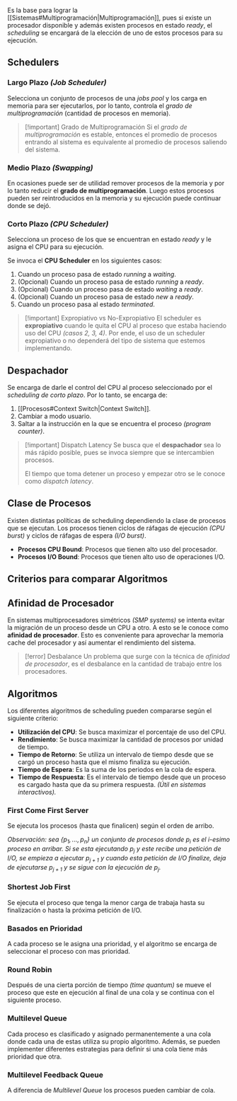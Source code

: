 Es la base para lograr la [[Sistemas#Multiprogramación|Multiprogramación]], pues si existe un procesador disponible y además existen procesos en estado *ready*, el *scheduling* se encargará de la elección de uno de estos procesos para su ejecución.

## Schedulers
### Largo Plazo *(Job Scheduler)*
Selecciona un conjunto de procesos de una *jobs pool* y los carga en memoria para ser ejecutarlos, por lo tanto, controla el *grado de multiprogramación* (cantidad de procesos en memoria).

>[!important] Grado de Multiprogramación
>Si el *grado de multiprogramación* es estable, entonces el promedio de procesos entrando al sistema es equivalente al promedio de procesos saliendo del sistema.

### Medio Plazo *(Swapping)*
En ocasiones puede ser de utilidad remover procesos de la memoria y por lo tanto reducir el **grado de multiprogramación**. Luego estos procesos pueden ser reintroducidos en la memoria y su ejecución puede continuar donde se dejó.

### Corto Plazo *(CPU Scheduler)*
Selecciona un proceso de los que se encuentran en estado *ready* y le asigna el CPU para su ejecución.

Se invoca el **CPU Scheduler** en los siguientes casos:
1. Cuando un proceso pasa de estado *running* a *waiting*.
2. (Opcional) Cuando un proceso pasa de estado *running* a *ready*.
3. (Opcional) Cuando un proceso pasa de estado *waiting* a *ready*.
4. (Opcional) Cuando un proceso pasa de estado *new* a *ready*.
5. Cuando un proceso pasa al estado *terminated*.

>[!important] Expropiativo vs No-Expropiativo
>El scheduler es **expropiativo** cuando le quita el CPU al proceso que estaba haciendo uso del CPU *(casos 2, 3, 4)*. Por ende, el uso de un scheduler expropiativo o no dependerá del tipo de sistema que estemos implementando.

## Despachador
Se encarga de darle el control del CPU al proceso seleccionado por el *scheduling de corto plazo*.
Por lo tanto, se encarga de:
1. [[Procesos#Context Switch|Context Switch]].
2. Cambiar a modo usuario.
3. Saltar a la instrucción en la que se encuentra el proceso *(program counter)*.

>[!important] Dispatch Latency
>Se busca que el **despachador** sea lo más rápido posible, pues se invoca siempre que se intercambien procesos.
>
>El tiempo que toma detener un proceso y empezar otro se le conoce como *dispatch latency*.

## Clase de Procesos
Existen distintas políticas de scheduling dependiendo la clase de procesos que se ejecutan.
Los procesos tienen ciclos de ráfagas de ejecución *(CPU burst)* y ciclos de ráfagas de espera *(I/O burst)*.

- **Procesos CPU Bound**: Procesos que tienen alto uso del procesador.
- **Procesos I/O Bound**: Procesos que tienen alto uso de operaciones I/O.

## Criterios para comparar Algoritmos

## Afinidad de Procesador
En sistemas multiprocesadores simétricos *(SMP systems)* se intenta evitar la migración de un proceso desde un CPU a otro. A esto se le conoce como **afinidad de procesador**. Esto es conveniente para aprovechar la memoria cache del procesador y así aumentar el rendimiento del sistema.

>[!error] Desbalance
>Un problema que surge con la técnica de *afinidad de procesador*, es el desbalance en la cantidad de trabajo entre los procesadores.

## Algoritmos
Los diferentes algoritmos de scheduling pueden compararse según el siguiente criterio:
- **Utilización del CPU**: Se busca maximizar el porcentaje de uso del CPU.
- **Rendimiento**: Se busca maximizar la cantidad de procesos por unidad de tiempo.
- **Tiempo de Retorno**: Se utiliza un intervalo de tiempo desde que se cargó un proceso hasta que el mismo finaliza su ejecución.
- **Tiempo de Espera**: Es la suma de los periodos en la cola de espera.
- **Tiempo de Respuesta**: Es el intervalo de tiempo desde que un proceso es cargado hasta que da su primera respuesta. *(Útil en sistemas interactivos).*

### First Come First Server
Se ejecuta los procesos (hasta que finalicen) según el orden de arribo.

*Observación: sea $\{p_1,...,p_n\}$ un conjunto de procesos donde $p_i$ es el i-esimo proceso en arribar. Si se esta ejecutando $p_j$ y este recibe una petición de I/O, se empieza a ejecutar $p_{j+1}$ y cuando esta petición de I/O finalize, deja de ejecutarse $p_{j+1}$ y se sigue con la ejecución de $p_j$.*

### Shortest Job First
Se ejecuta el proceso que tenga la menor carga de trabaja hasta su finalización o hasta la próxima petición de I/O.

### Basados en Prioridad
A cada proceso se le asigna una prioridad, y el algoritmo se encarga de seleccionar el proceso con mas prioridad.

### Round Robin
Después de una cierta porción de tiempo *(time quantum)* se mueve el proceso que este en ejecución al final de una cola y se continua con el siguiente proceso.

### Multilevel Queue
Cada proceso es clasificado y asignado permanentemente a una cola donde cada una de estas utiliza su propio algoritmo. Además, se pueden implementer diferentes estrategias para definir si una cola tiene más prioridad que otra.

### Multilevel Feedback Queue
A diferencia de *Multilevel Queue* los procesos pueden cambiar de cola.
